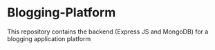 # Blogging-Platform
This repository contains the backend (Express JS and MongoDB) for a blogging application platform